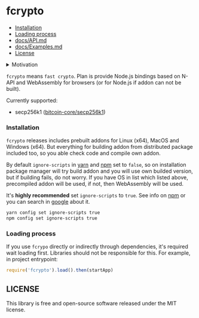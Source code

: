 # fcrypto

- [Installation](#installation)
- [Loading process](#loading-process)
- [docs/API.md](docs/API.md)
- [docs/Examples.md](docs/Examples.md)
- [License](#license)

<details>
  <summary>Motivation</summary>

3 years ago I started work on [Node.js](https://nodejs.org/) bindings to [bitcoin-core/secp256k1](https://github.com/bitcoin-core/secp256k1). Right now I'm not sure why exactly I start work on this, I think because there was no fast secp256k1 implementation for Node.js required for cryptocurrencies. There was few months of hard work. As result [cryptocoinjs/secp256k1-node](https://github.com/cryptocoinjs/secp256k1-node) received Node.js bindings (with [NAN](https://github.com/nodejs/nan)), pure js based on [elliptic](https://github.com/indutny/elliptic) & [bn.js](https://github.com/indutny/bn.js) (which got performance and fixing patches) and new pure js implementation (mostly it was for educational purposes, but in this way elliptic and bn.js was improved).


Time is going and with every new Node.js version it's harder support bindings with NAN. Compilation issues still exists and developers create issues about new features. In same time, [N-API](https://nodejs.org/api/n-api.html) became very stable (It's surprised, but from January 2020 N-API will be available as non-experimental feature in any maintained Node.js version), [WebAssembly](https://webassembly.org/) can be used in [88.66%](https://caniuse.com/#search=wasm) of browsers and ecosystem grow fast. 


So, I started new project and call it `fcrypto`.
</details>

`fcrypto` means `fast crypto`. Plan is provide Node.js bindings based on N-API and WebAssembly for browsers (or for Node.js if addon can not be built).

Currently supported:

  - secp256k1 ([bitcoin-core/secp256k1](https://github.com/bitcoin-core/secp256k1))

<!--
  - keccak ([XKCP/XKCP](https://github.com/XKCP/XKCP))
  - SHA
  - ripemd
  - scrypt
  - pbkdf2
  - ECDSA (secp256r1, nist256p1)
  - EdDSA (ed25519)
  - BLAKE
-->

### Installation

`fcrypto` releases includes prebuilt addons for Linux (x64), MacOS and Windows (x64). But everything for building addon from distributed package included too, so you able check code and compile own addon.

By default `ignore-scripts`  in [yarn](https://yarnpkg.com/) and [npm](https://www.npmjs.com) set to `false`, so on installation package manager will try build addon and you will use own builded version, but if building fails, do not worry. If you have OS in list which listed above, precompiled addon will be used, if not, then WebAssembly will be used.

It's **highly recommended** set `ignore-scripts` to `true`. See info on [npm](https://blog.npmjs.org/post/141702881055/package-install-scripts-vulnerability) or you can search in [google](https://www.google.com/search?q=ignore-scripts+security) about it.

```bash
yarn config set ignore-scripts true
npm config set ignore-scripts true
```

### Loading process

If you use `fcrypo` directly or indirectly through dependencies, it's required wait loading first. Libraries should not be responsible for this. For example, in project entrypoint:

```js
require('fcrypto').load().then(startApp)
```

## LICENSE

This library is free and open-source software released under the MIT license.
